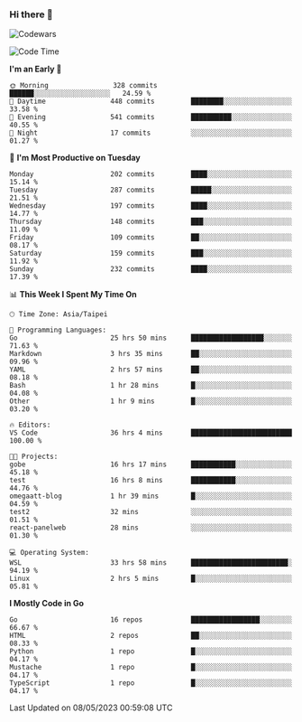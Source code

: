 ### Hi there 👋

![Codewars](https://www.codewars.com/users/omegaatt36/badges/small)

<!--START_SECTION:waka-->
![Code Time](http://img.shields.io/badge/Code%20Time-1%2C140%20hrs%2059%20mins-blue)

**I'm an Early 🐤** 

```text
🌞 Morning                328 commits         ██████░░░░░░░░░░░░░░░░░░░   24.59 % 
🌆 Daytime                448 commits         ████████░░░░░░░░░░░░░░░░░   33.58 % 
🌃 Evening                541 commits         ██████████░░░░░░░░░░░░░░░   40.55 % 
🌙 Night                  17 commits          ░░░░░░░░░░░░░░░░░░░░░░░░░   01.27 % 
```
📅 **I'm Most Productive on Tuesday** 

```text
Monday                   202 commits         ████░░░░░░░░░░░░░░░░░░░░░   15.14 % 
Tuesday                  287 commits         █████░░░░░░░░░░░░░░░░░░░░   21.51 % 
Wednesday                197 commits         ████░░░░░░░░░░░░░░░░░░░░░   14.77 % 
Thursday                 148 commits         ███░░░░░░░░░░░░░░░░░░░░░░   11.09 % 
Friday                   109 commits         ██░░░░░░░░░░░░░░░░░░░░░░░   08.17 % 
Saturday                 159 commits         ███░░░░░░░░░░░░░░░░░░░░░░   11.92 % 
Sunday                   232 commits         ████░░░░░░░░░░░░░░░░░░░░░   17.39 % 
```


📊 **This Week I Spent My Time On** 

```text
🕑︎ Time Zone: Asia/Taipei

💬 Programming Languages: 
Go                       25 hrs 50 mins      ██████████████████░░░░░░░   71.63 % 
Markdown                 3 hrs 35 mins       ██░░░░░░░░░░░░░░░░░░░░░░░   09.96 % 
YAML                     2 hrs 57 mins       ██░░░░░░░░░░░░░░░░░░░░░░░   08.18 % 
Bash                     1 hr 28 mins        █░░░░░░░░░░░░░░░░░░░░░░░░   04.08 % 
Other                    1 hr 9 mins         █░░░░░░░░░░░░░░░░░░░░░░░░   03.20 % 

🔥 Editors: 
VS Code                  36 hrs 4 mins       █████████████████████████   100.00 % 

🐱‍💻 Projects: 
gobe                     16 hrs 17 mins      ███████████░░░░░░░░░░░░░░   45.18 % 
test                     16 hrs 8 mins       ███████████░░░░░░░░░░░░░░   44.76 % 
omegaatt-blog            1 hr 39 mins        █░░░░░░░░░░░░░░░░░░░░░░░░   04.59 % 
test2                    32 mins             ░░░░░░░░░░░░░░░░░░░░░░░░░   01.51 % 
react-panelweb           28 mins             ░░░░░░░░░░░░░░░░░░░░░░░░░   01.30 % 

💻 Operating System: 
WSL                      33 hrs 58 mins      ████████████████████████░   94.19 % 
Linux                    2 hrs 5 mins        █░░░░░░░░░░░░░░░░░░░░░░░░   05.81 % 
```

**I Mostly Code in Go** 

```text
Go                       16 repos            █████████████████░░░░░░░░   66.67 % 
HTML                     2 repos             ██░░░░░░░░░░░░░░░░░░░░░░░   08.33 % 
Python                   1 repo              █░░░░░░░░░░░░░░░░░░░░░░░░   04.17 % 
Mustache                 1 repo              █░░░░░░░░░░░░░░░░░░░░░░░░   04.17 % 
TypeScript               1 repo              █░░░░░░░░░░░░░░░░░░░░░░░░   04.17 % 
```




 Last Updated on 08/05/2023 00:59:08 UTC
<!--END_SECTION:waka-->

<!--
**omegaatt36/omegaatt36** is a ✨ _special_ ✨ repository because its `README.md` (this file) appears on your GitHub profile.

Here are some ideas to get you started:

- 🔭 I’m currently working on ...
- 🌱 I’m currently learning ...
- 👯 I’m looking to collaborate on ...
- 🤔 I’m looking for help with ...
- 💬 Ask me about ...
- 📫 How to reach me: ...
- 😄 Pronouns: ...
- ⚡ Fun fact: ...
-->
